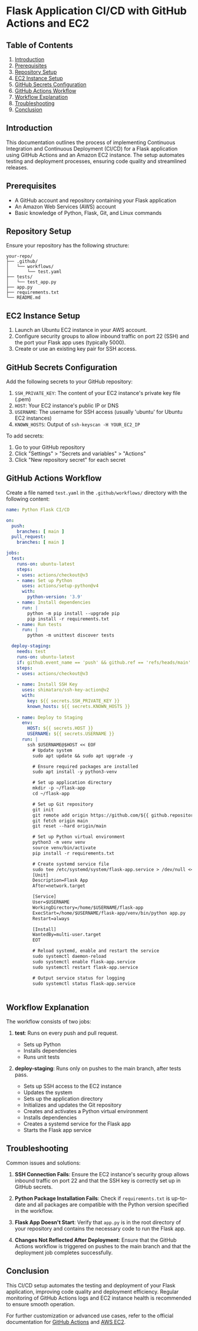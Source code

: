 # Flask Application CI/CD with GitHub Actions and EC2

## Table of Contents
1. [Introduction](#introduction)
2. [Prerequisites](#prerequisites)
3. [Repository Setup](#repository-setup)
4. [EC2 Instance Setup](#ec2-instance-setup)
5. [GitHub Secrets Configuration](#github-secrets-configuration)
6. [GitHub Actions Workflow](#github-actions-workflow)
7. [Workflow Explanation](#workflow-explanation)
8. [Troubleshooting](#troubleshooting)
9. [Conclusion](#conclusion)

## Introduction

This documentation outlines the process of implementing Continuous Integration and Continuous Deployment (CI/CD) for a Flask application using GitHub Actions and an Amazon EC2 instance. The setup automates testing and deployment processes, ensuring code quality and streamlined releases.

## Prerequisites

- A GitHub account and repository containing your Flask application
- An Amazon Web Services (AWS) account
- Basic knowledge of Python, Flask, Git, and Linux commands

## Repository Setup

Ensure your repository has the following structure:

```
your-repo/
├── .github/
│   └── workflows/
│       └── test.yaml
├── tests/
│   └── test_app.py
├── app.py
├── requirements.txt
└── README.md
```

## EC2 Instance Setup

1. Launch an Ubuntu EC2 instance in your AWS account.
2. Configure security groups to allow inbound traffic on port 22 (SSH) and the port your Flask app uses (typically 5000).
3. Create or use an existing key pair for SSH access.

## GitHub Secrets Configuration

Add the following secrets to your GitHub repository:

1. `SSH_PRIVATE_KEY`: The content of your EC2 instance's private key file (.pem)
2. `HOST`: Your EC2 instance's public IP or DNS
3. `USERNAME`: The username for SSH access (usually 'ubuntu' for Ubuntu EC2 instances)
4. `KNOWN_HOSTS`: Output of `ssh-keyscan -H YOUR_EC2_IP`

To add secrets:
1. Go to your GitHub repository
2. Click "Settings" > "Secrets and variables" > "Actions"
3. Click "New repository secret" for each secret

## GitHub Actions Workflow

Create a file named `test.yaml` in the `.github/workflows/` directory with the following content:

```yaml
name: Python Flask CI/CD

on:
  push:
    branches: [ main ]
  pull_request:
    branches: [ main ]

jobs:
  test:
    runs-on: ubuntu-latest
    steps:
    - uses: actions/checkout@v3
    - name: Set up Python
      uses: actions/setup-python@v4
      with:
        python-version: '3.9'
    - name: Install dependencies
      run: |
        python -m pip install --upgrade pip
        pip install -r requirements.txt
    - name: Run tests
      run: |
        python -m unittest discover tests

  deploy-staging:
    needs: test
    runs-on: ubuntu-latest
    if: github.event_name == 'push' && github.ref == 'refs/heads/main'
    steps:
    - uses: actions/checkout@v3
    
    - name: Install SSH Key
      uses: shimataro/ssh-key-action@v2
      with:
        key: ${{ secrets.SSH_PRIVATE_KEY }}
        known_hosts: ${{ secrets.KNOWN_HOSTS }}
    
    - name: Deploy to Staging
      env:
        HOST: ${{ secrets.HOST }}
        USERNAME: ${{ secrets.USERNAME }}
      run: |
        ssh $USERNAME@$HOST << EOF
          # Update system
          sudo apt update && sudo apt upgrade -y

          # Ensure required packages are installed
          sudo apt install -y python3-venv

          # Set up application directory
          mkdir -p ~/flask-app
          cd ~/flask-app

          # Set up Git repository
          git init
          git remote add origin https://github.com/${{ github.repository }}.git
          git fetch origin main
          git reset --hard origin/main

          # Set up Python virtual environment
          python3 -m venv venv
          source venv/bin/activate
          pip install -r requirements.txt

          # Create systemd service file
          sudo tee /etc/systemd/system/flask-app.service > /dev/null << EOT
          [Unit]
          Description=Flask App
          After=network.target

          [Service]
          User=$USERNAME
          WorkingDirectory=/home/$USERNAME/flask-app
          ExecStart=/home/$USERNAME/flask-app/venv/bin/python app.py
          Restart=always

          [Install]
          WantedBy=multi-user.target
          EOT

          # Reload systemd, enable and restart the service
          sudo systemctl daemon-reload
          sudo systemctl enable flask-app.service
          sudo systemctl restart flask-app.service

          # Output service status for logging
          sudo systemctl status flask-app.service
        
```

## Workflow Explanation

The workflow consists of two jobs:

1. **test**: Runs on every push and pull request.
   - Sets up Python
   - Installs dependencies
   - Runs unit tests

2. **deploy-staging**: Runs only on pushes to the main branch, after tests pass.
   - Sets up SSH access to the EC2 instance
   - Updates the system
   - Sets up the application directory
   - Initializes and updates the Git repository
   - Creates and activates a Python virtual environment
   - Installs dependencies
   - Creates a systemd service for the Flask app
   - Starts the Flask app service

## Troubleshooting

Common issues and solutions:

1. **SSH Connection Fails**: Ensure the EC2 instance's security group allows inbound traffic on port 22 and that the SSH key is correctly set up in GitHub secrets.

2. **Python Package Installation Fails**: Check if `requirements.txt` is up-to-date and all packages are compatible with the Python version specified in the workflow.

3. **Flask App Doesn't Start**: Verify that `app.py` is in the root directory of your repository and contains the necessary code to run the Flask app.

4. **Changes Not Reflected After Deployment**: Ensure that the GitHub Actions workflow is triggered on pushes to the main branch and that the deployment job completes successfully.

## Conclusion

This CI/CD setup automates the testing and deployment of your Flask application, improving code quality and deployment efficiency. Regular monitoring of GitHub Actions logs and EC2 instance health is recommended to ensure smooth operation.

For further customization or advanced use cases, refer to the official documentation for [GitHub Actions](https://docs.github.com/en/actions) and [AWS EC2](https://docs.aws.amazon.com/ec2/).
